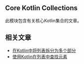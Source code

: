 ## Core Kotlin Collections

此模块包含有关核心Kotlin集合的文章。

## 相关文章

+ [在Kotlin中将列表拆分为多个部分](docs/在Kotlin中将列表拆分为多个部分.md)
+ [使用Kotlin在列表中查找元素](docs/使用Kotlin在列表中查找元素.md)